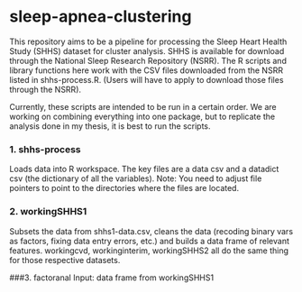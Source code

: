 # sleep-apnea-clustering

This repository aims to be a pipeline for processing the Sleep Heart Health Study (SHHS) dataset for cluster analysis. SHHS is available for download through the National Sleep Research Repository (NSRR). The R scripts and library functions here work with the CSV files downloaded from the NSRR listed in shhs-process.R. (Users will have to apply to download those files through the NSRR).

Currently, these scripts are intended to be run in a certain order. We are working on combining everything into one package, but to replicate the analysis done in my thesis, it is best to run the scripts.

### 1. shhs-process
  Loads data into R workspace. The key files are a data csv and a datadict csv (the dictionary of all the variables). 
  Note: You need to adjust file pointers to point to the directories where the files are located.

### 2. workingSHHS1
  Subsets the data from shhs1-data.csv, cleans the data (recoding binary vars as factors, fixing data entry errors, etc.) and builds a data frame of relevant features.
  workingcvd, workinginterim, workingSHHS2 all do the same thing for those respective datasets.
  
###3. factoranal
  Input: data frame from workingSHHS1
  

